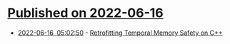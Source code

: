 # [Published on 2022-06-16](index.md)

* [2022-06-16, 05:02:50](https://news.ycombinator.com/item?id=31762574) - [Retrofitting Temporal Memory Safety on C++](https://v8.dev/blog/retrofitting-temporal-memory-safety-on-c++)
